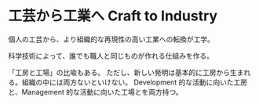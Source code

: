 # 工芸から工業へ Craft to Industry

個人の工芸から、より組織的な再現性の高い工業への転換が工学。

科学技術によって、誰でも職人と同じものが作れる仕組みを作る。

「工房と工場」の比喩もある。
ただし、新しい発明は基本的に工房から生まれる。組織の中には両方ないといけない。
Development 的な活動に向いた工房と、Management 的な活動に向いた工場とを両方持つ。
